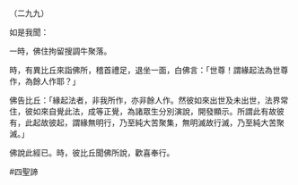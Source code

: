 （二九九）

如是我聞：

一時，佛住拘留搜調牛聚落。

時，有異比丘來詣佛所，稽首禮足，退坐一面，白佛言：「世尊！謂緣起法為世尊作，為餘人作耶？」

佛告比丘：「緣起法者，非我所作，亦非餘人作。然彼如來出世及未出世，法界常住，彼如來自覺此法，成等正覺，為諸眾生分別演說，開發顯示。所謂此有故彼有，此起故彼起，謂緣無明行，乃至純大苦聚集，無明滅故行滅，乃至純大苦聚滅。」

佛說此經已。時，彼比丘聞佛所說，歡喜奉行。


#四聖諦
